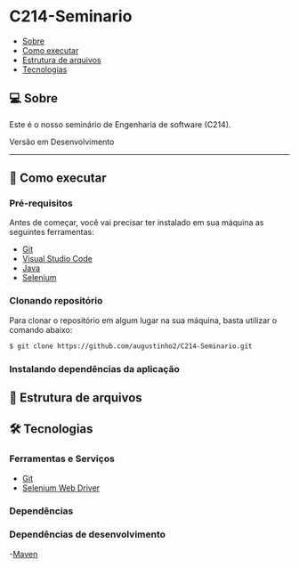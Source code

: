 # C214-Seminario

- [Sobre](#-sobre)
- [Como executar](#-como-executar)
- [Estrutura de arquivos](#-estrutura-de-arquivos)
- [Tecnologias](#-tecnologias)


## 💻 Sobre

Este é o nosso seminário de Engenharia de software (C214).  

Versão em Desenvolvimento <br/>

---

## 🚀 Como executar

### Pré-requisitos

Antes de começar, você vai precisar ter instalado em sua máquina as seguintes ferramentas:

- [Git](https://git-scm.com/)
- [Visual Studio Code](https://code.visualstudio.com/)
- [Java](https://www.java.com)
- [Selenium](https://www.selenium.dev)


### Clonando repositório

Para clonar o repositório em algum lugar na sua máquina, basta utilizar o comando abaixo:
```bash
$ git clone https://github.com/augustinho2/C214-Seminario.git
```

### Instalando dependências da aplicação

## 📁 Estrutura de arquivos



## 🛠 Tecnologias

### Ferramentas e Serviços
- [Git](https://git-scm.com/)
- [Selenium Web Driver](https://www.selenium.dev/documentation/webdriver/)



### Dependências 


### Dependências de desenvolvimento
-[Maven](https://maven.apache.org)


